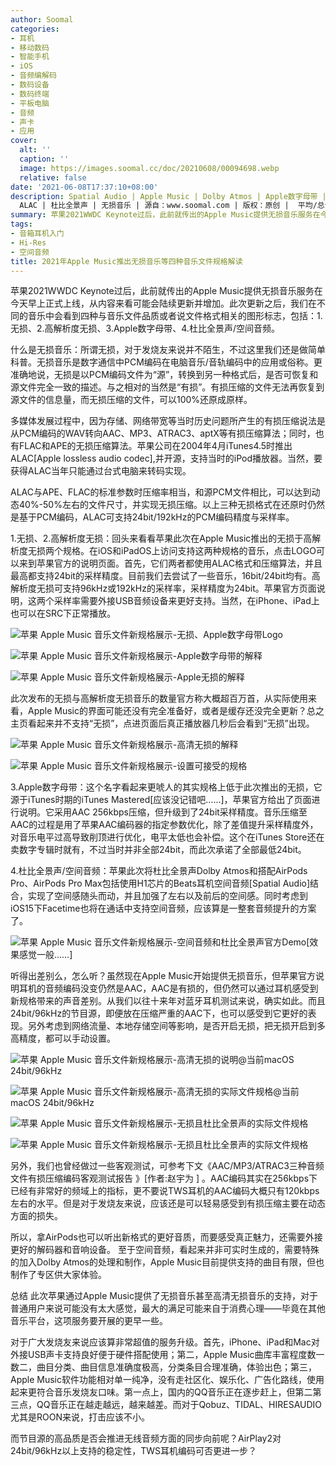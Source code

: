 ```yaml
---
author: Soomal
categories:
- 耳机
- 移动数码
- 智能手机
- iOS
- 音频编解码
- 数码设备
- 数码终端
- 平板电脑
- 音频
- 声卡
- 应用
cover:
  alt: ''
  caption: ''
  image: https://images.soomal.cc/doc/20210608/00094698.webp
  relative: false
date: '2021-06-08T17:37:10+08:00'
description: Spatial Audio | Apple Music | Dolby Atmos | Apple数字母带 | 高清无损 | 高清音乐 |
  ALAC | 杜比全景声 | 无损音乐 | 源自：www.soomal.com | 版权：原创 |  平均/总评分：09.63/289
summary: 苹果2021WWDC Keynote过后，此前就传出的Apple Music提供无损音乐服务在今天早上正式上线，从内容来看可能会陆续更新并增加。此次更新之后，我们在不同的音乐中会看到四种与音乐文件品质或者说文件格式相关的图形标志，包括：无损、高解析度无损、Apple数字母带、杜比全景声……
tags:
- 音箱耳机入门
- Hi-Res
- 空间音频
title: 2021年Apple Music推出无损音乐等四种音乐文件规格解读
---
```


苹果2021WWDC Keynote过后，此前就传出的Apple Music提供无损音乐服务在今天早上正式上线，从内容来看可能会陆续更新并增加。此次更新之后，我们在不同的音乐中会看到四种与音乐文件品质或者说文件格式相关的图形标志，包括：1.无损、2.高解析度无损、3.Apple数字母带、4.杜比全景声/空间音频。



什么是无损音乐：所谓无损，对于发烧友来说并不陌生，不过这里我们还是做简单科普。无损音乐是数字通信中PCM编码在电脑音乐/音轨编码中的应用或俗称。更准确地说，无损是以PCM编码文件为“源”，转换到另一种格式后，是否可恢复和源文件完全一致的描述。与之相对的当然是“有损”。有损压缩的文件无法再恢复到源文件的信息量，而无损压缩的文件，可以100%还原成原样。



多媒体发展过程中，因为存储、网络带宽等当时历史问题所产生的有损压缩说法是从PCM编码的WAV转向AAC、MP3、ATRAC3、aptX等有损压缩算法；同时，也有FLAC和APE的无损压缩算法。苹果公司在2004年4月iTunes4.5时推出ALAC[Apple lossless audio codec],并开源，支持当时的iPod播放器。当然，要获得ALAC当年只能通过台式电脑来转码实现。



ALAC与APE、FLAC的标准参数时压缩率相当，和源PCM文件相比，可以达到动态40%-50%左右的文件尺寸，并实现无损压缩。以上三种无损格式在还原时仍然是基于PCM编码，ALAC可支持24bit/192kHz的PCM编码精度与采样率。



1.无损、2.高解析度无损：回头来看看苹果此次在Apple Music推出的无损于高解析度无损两个规格。在iOS和iPadOS上访问支持这两种规格的音乐，点击LOGO可以来到苹果官方的说明页面。首先，它们两者都使用ALAC格式和压缩算法，并且最高都支持24bit的采样精度。目前我们去尝试了一些音乐，16bit/24bit均有。高解析度无损可支持96kHz或192kHz的采样率，采样精度为24bit。苹果官方页面说明，这两个采样率需要外接USB音频设备来更好支持。当然，在iPhone、iPad上也可以在SRC下正常播放。



![苹果 Apple Music 音乐文件新规格展示-无损、Apple数字母带Logo](https://images.soomal.cc/doc/20210608/00094686_01.webp)



![苹果 Apple Music 音乐文件新规格展示-Apple数字母带的解释](https://images.soomal.cc/doc/20210608/00094687_01.webp)



![苹果 Apple Music 音乐文件新规格展示-Apple无损的解释](https://images.soomal.cc/doc/20210608/00094688_01.webp)



此次发布的无损与高解析度无损音乐的数量官方称大概超百万首，从实际使用来看，Apple Music的界面可能还没有完全准备好，或者是缓存还没完全更新？总之主页看起来并不支持“无损”，点进页面后真正播放器几秒后会看到“无损”出现。



![苹果 Apple Music 音乐文件新规格展示-高清无损的解释](https://images.soomal.cc/doc/20210608/00094689_01.webp)



![苹果 Apple Music 音乐文件新规格展示-设置可接受的规格](https://images.soomal.cc/doc/20210608/00094690_01.webp)



3.Apple数字母带：这个名字看起来更唬人的其实规格上低于此次推出的无损，它源于iTunes时期的iTunes Mastered[应该没记错吧……]，苹果官方给出了页面进行说明。它采用AAC 256kbps压缩，但升级到了24bit采样精度。音乐压缩至AAC的过程是用了苹果AAC编码器的指定参数优化，除了差值提升采样精度外，对音乐电平过高导致削顶进行优化，电平太低也会补偿。这个在iTunes Store还在卖数字专辑时就有，不过当时并非全部24bit，而此次承诺了全部最低24bit。



4.杜比全景声/空间音频：苹果此次将杜比全景声Dolby Atmos和搭配AirPods Pro、AirPods Pro Max包括使用H1芯片的Beats耳机空间音频[Spatial Audio]结合，实现了空间感随头而动，并且加强了左右以及前后的空间感。同时考虑到iOS15下Facetime也将在通话中支持空间音频，应该算是一整套音频提升的方案了。



![苹果 Apple Music 音乐文件新规格展示-空间音频和杜比全景声官方Demo[效果感觉一般……]](https://images.soomal.cc/doc/20210608/00094696.webp)



听得出差别么，怎么听？虽然现在Apple Music开始提供无损音乐，但苹果官方说明耳机的音频编码没变仍然是AAC，AAC是有损的，但仍然可以通过耳机感受到新规格带来的声音差别。从我们以往十来年对蓝牙耳机测试来说，确实如此。而且24bit/96kHz的节目源，即便放在压缩严重的AAC下，也可以感受到它更好的表现。另外考虑到网络流量、本地存储空间等影响，是否开启无损，把无损开启到多高精度，都可以手动设置。



![苹果 Apple Music 音乐文件新规格展示-高清无损的说明@当前macOS 24bit/96kHz](https://images.soomal.cc/doc/20210608/00094692.webp)



![苹果 Apple Music 音乐文件新规格展示-高清无损的实际文件规格@当前macOS 24bit/96kHz](https://images.soomal.cc/doc/20210608/00094693_01.webp)



![苹果 Apple Music 音乐文件新规格展示-无损且杜比全景声的实际文件规格](https://images.soomal.cc/doc/20210608/00094694_01.webp)



![苹果 Apple Music 音乐文件新规格展示-无损且杜比全景声的实际文件规格](https://images.soomal.cc/doc/20210608/00094695_01.webp)



另外，我们也曾经做过一些客观测试，可参考下文《AAC/MP3/ATRAC3三种音频文件有损压缩编码客观测试报告 》[作者:赵宇为 ]
。AAC编码其实在256kbps下已经有非常好的频域上的指标，更不要说TWS耳机的AAC编码大概只有120kbps左右的水平。但是对于发烧友来说，应该还是可以轻易感受到有损压缩主要在动态方面的损失。

所以，拿AirPods也可以听出新格式的更好音质，而要感受真正魅力，还需要外接更好的解码器和音响设备。
至于空间音频，看起来并非可实时生成的，需要特殊的加入Dolby Atmos的处理和制作，Apple Music目前提供支持的曲目有限，但也制作了专区供大家体验。

总结
此次苹果通过Apple Music提供了无损音乐甚至高清无损音乐的支持，对于普通用户来说可能没有太大感觉，最大的满足可能来自于消费心理――毕竟在其他音乐平台，这项服务要开展的更早一些。

对于广大发烧友来说应该算非常超值的服务升级。首先，iPhone、iPad和Mac对外接USB声卡支持良好便于硬件搭配使用；第二，Apple Music曲库丰富程度数一数二，曲目分类、曲目信息准确度极高，分类条目合理准确，体验出色；第三，Apple Music软件功能相对单一纯净，没有走社区化、娱乐化、广告化路线，使用起来更符合音乐发烧友口味。第一点上，国内的QQ音乐正在逐步赶上，但第二第三点，QQ音乐正在越走越远，越来越差。而对于Qobuz、TIDAL、HIRESAUDIO尤其是ROON来说，打击应该不小。

而节目源的高品质是否会推进无线音频方面的同步向前呢？AirPlay2对24bit/96kHz以上支持的稳定性，TWS耳机编码可否更进一步？